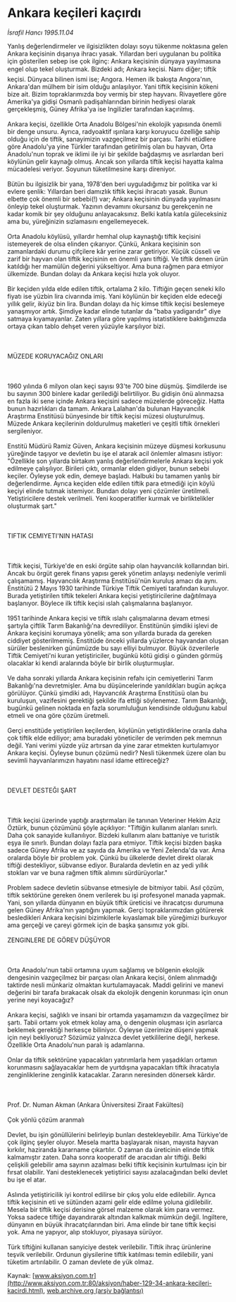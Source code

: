 # Ankara keçileri kaçırdı

*İsrafil Hancı 1995.11.04*

<font class="agenda2NewsSpot">
 Yanlış değerlendirmeler ve ilgisizlikten dolayı soyu tükenme noktasına gelen Ankara keçisinin dışarıya ihracı yasak. Yıllardan beri uygulanan bu politika için gösterilen sebep ise çok ilginç: Ankara keçisinin dünyaya yayılmasına engel olup tekel oluşturmak.
</font>
<font class="newsDetail">
 Bizdeki adı; Ankara keçisi. Namı diğer; tiftik keçisi. Dünyaca bilinen ismi ise; Angora. Hemen ilk bakışta Angora'nın, Ankara'dan mülhem bir isim olduğu anlaşılıyor. Yani tiftik keçisinin kökeni bize ait. Bizim topraklarımızda boy vermiş bir step hayvanı. Rivayetlere göre Amerika'ya gidişi Osmanlı padişahlarından birinin hediyesi olarak gerçekleşmiş, Güney Afrika'ya ise Ingilizler tarafından kaçırılmış.
 <br/>
 <br/>
 Ankara keçisi, özellikle Orta Anadolu Bölgesi'nin ekolojik yapısında önemli bir denge unsuru. Ayrıca, radyoaktif ışınlara karşı koruyucu özelliğe sahip olduğu için de tiftik, sanayimizin vazgeçilmez bir parçası. Tarihi etüdlere göre Anadolu'ya yine Türkler tarafından getirilmiş olan bu hayvan, Orta Anadolu'nun toprak ve iklimi ile iyi bir şekilde bağdaşmış ve asırlardan beri köylünün gelir kaynağı olmuş. Ancak son yıllarda tiftik keçisi hayatta kalma mücadelesi veriyor. Soyunun tüketilmesine karşı direniyor.
 <br/>
 <br/>
 Bütün bu ilgisizlik bir yana, 1978'den beri uyguladığımız bir politika var ki evlere şenlik: Yıllardan beri damızlık tiftik keçisi ihracatı yasak. Bunun elbette çok önemli bir sebebi(!) var; Ankara keçisinin dünyada yayılmasını önleyip tekel oluşturmak. Yazının devamını okursanız bu gerekçenin ne kadar komik bir şey olduğunu anlayacaksınız. Belki katıla katıla güleceksiniz ama bu, yüreğinizin sızlamasını engellemeyecek.
 <br/>
 <br/>
 Orta Anadolu köylüsü, yıllardır hemhal olup kaynaştığı tiftik keçisini istemeyerek de olsa elinden çıkarıyor. Çünkü, Ankara keçisinin son zamanlardaki durumu çifçilere kâr yerine zarar getiriyor. Küçük cüsseli ve zarif bir hayvan olan tiftik keçisinin en önemli yanı tiftiği.  Ve tiftik denen ürün katıldığı her mamülün değerini yükseltiyor. Ama buna rağmen para etmiyor ülkemizde. Bundan dolayı da Ankara keçisi hızla yok oluyor.
 <br/>
 <br/>
 Bir keçiden yılda elde edilen tiftik, ortalama 2 kilo. Tiftiğin geçen seneki kilo fiyatı ise yüzbin lira  civarında imiş. Yani köylünün bir keçiden elde edeceği yıllık gelir, ikiyüz bin lira. Bundan dolayı da hiç kimse tiftik keçisi beslemeye yanaşmıyor artık. Şimdiye kadar elinde tutanlar da "baba yadigarıdır" diye satmaya kıyamayanlar. Zaten yıllara göre yapılmış istatistiklere baktığımızda ortaya çıkan tablo dehşet veren yüzüyle karşılıyor bizi.
 <br/>
 <br/>
 <br/>
 <br/>
 MÜZEDE KORUYACAĞIZ ONLARI
 <br/>
 <br/>
 <br/>
 <br/>
 1960 yılında 6 milyon olan keçi sayısı 93'te 700 bine düşmüş. Şimdilerde ise bu sayının 300 binlere kadar gerilediği belirtiliyor. Bu gidişin önü alınmazsa en fazla iki sene içinde Ankara keçisini sadece müzelerde göreceğiz. Hatta bunun hazırlıkları da tamam. Ankara Lalahan'da bulunan Hayvancılık Araştırma Enstitüsü bünyesinde bir tiftik keçisi müzesi oluşturulmuş. Müzede Ankara keçilerinin doldurulmuş maketleri ve çeşitli tiftik örnekleri sergileniyor.
 <br/>
 <br/>
 Enstitü Müdürü Ramiz Güven, Ankara keçisinin müzeye düşmesi korkusunu yüreğinde taşıyor ve devletin bu işe el atarak acil önlemler almasını istiyor: "Özellikle son yıllarda birtakım yanlış değerlendirmelerle Ankara keçisi yok edilmeye çalışılıyor. Birileri çıktı, ormanlar elden gidiyor, bunun sebebi keçiler. Öyleyse yok edin, demeye başladı. Halbuki bu tamamen yanlış bir değerlendirme. Ayrıca keçiden elde edilen tiftik para etmediği için köylü keçiyi elinde tutmak istemiyor. Bundan dolayı yeni çözümler üretilmeli. Yetiştiricilere destek verilmeli. Yeni kooperatifler kurmak ve birliktelikler oluşturmak şart."
 <br/>
 <br/>
 <br/>
 <br/>
 TIFTIK CEMIYETI'NIN HATASI
 <br/>
 <br/>
 <br/>
 <br/>
 Tiftik keçisi, Türkiye'de en eski örgüte sahip olan hayvancılık kollarından biri. Ancak bu örgüt gerek finans yapısı gerek yönetim anlayışı nedeniyle verimli çalışamamış. Hayvancılık Araştırma Enstitüsü'nün kuruluş amacı da aynı. Enstitütü 2 Mayıs 1930 tarihinde Türkiye Tiftik Cemiyeti tarafından kuruluyor. Burada yetiştirilen tiftik tekeleri Ankara keçisi yetiştiricilerine dağıtılmaya başlanıyor. Böylece ilk tiftik keçisi ıslah çalışmalarına başlanıyor.
 <br/>
 <br/>
 1951 tarihinde Ankara keçisi ve tiftik ıslahı çalışmalarına devam etmesi şartıyla çiftlik Tarım Bakanlığı'na devrediliyor. Enstitünün şimdiki işlevi de Ankara keçisini korumaya yönelik; ama son yıllarda burada da gereken ciddiyet gösterilmemiş. Enstitüde önceki yıllarda yüzlerce hayvandan oluşan sürüler beslenirken günümüzde bu sayı elliyi bulmuyor. Büyük özverilerle Tiftik Cemiyeti'ni kuran yetiştiriciler, bugünkü kötü gidişi o günden görmüş olacaklar ki kendi aralarında böyle bir birlik oluşturmuşlar.
 <br/>
 <br/>
 Ve daha sonraki yıllarda Ankara keçisinin refahı için cemiyetlerini Tarım Bakanlığı'na devretmişler. Ama bu düşüncelerinde yanıldıkları bugün açıkça görülüyor. Çünkü şimdiki adı, Hayvancılık Araştırma Enstitüsü olan bu kuruluşun, vazifesini gerektiği şekilde ifa ettiği söylenemez. Tarım Bakanlığı, bugünkü gelinen noktada en fazla sorumluluğun kendisinde olduğunu kabul etmeli ve ona göre çözüm üretmeli.
 <br/>
 <br/>
 Gerçi enstitüde yetiştirilen keçilerden, köylünün yetiştirdiklerine oranla daha çok tiftik elde ediliyor; ama buradaki yöneticiler de verimden pek memnun değil. Yani verimi yüzde yüz artırsan da yine zarar etmekten kurtulamıyor Ankara keçisi. Öyleyse bunun çözümü nedir? Nesli tükenmek üzere olan bu sevimli hayvanlarımızın hayatını nasıl idame ettireceğiz?
 <br/>
 <br/>
 <br/>
 <br/>
 DEVLET DESTEĞI ŞART
 <br/>
 <br/>
 <br/>
 <br/>
 Tiftik keçisi üzerinde yaptığı araştırmaları ile tanınan Veteriner Hekim Aziz Öztürk, bunun çözümünü şöyle açıklıyor: "Tiftiğin kullanım alanları sınırlı. Daha çok sanayide kullanılıyor. Bizdeki kullanım alanı battaniye ve turistik eşya ile sınırlı. Bundan dolayı fazla para etmiyor. Tiftik keçisi bizden başka sadece Güney Afrika ve az sayıda da Amerika ve Yeni Zelenda'da var. Ama oralarda böyle bir problem yok. Çünkü bu ülkelerde devlet direkt olarak tiftiği destekliyor, sübvanse ediyor. Buralarda devletin en az yedi yıllık stokları var ve buna rağmen tiftik alımını sürdürüyorlar."
 <br/>
 <br/>
 Problem sadece devletin sübvanse etmesiyle de bitmiyor tabii. Asıl çözüm, tiftik sektörüne gereken önem verilerek bu işi profesyonel manada yapmak. Yani, son yıllarda dünyanın en büyük tiftik üreticisi ve ihracatçısı durumuna gelen Güney Afrika'nın yaptığını yapmak. Gerçi topraklarımızdan götürerek besledikleri Ankara keçisini bizimkilerle kıyaslamak bile yüreğimizi burkuyor ama gerçeği ve çareyi görmek için de başka şansımız yok gibi.
 <br/>
 <br/>
 ZENGINLERE DE GÖREV DÜŞÜYOR
 <br/>
 <br/>
 <br/>
 <br/>
 Orta Anadolu'nun tabii ortamına uyum sağlamış ve bölgenin ekolojik dengesinin vazgeçilmez bir parçası olan Ankara keçisi, önlem alınmadığı taktirde nesli münkariz olmaktan kurtulamayacak. Maddi gelirini ve manevi değerini bir tarafa bırakacak olsak da ekolojik dengenin korunması için onun yerine neyi koyacağız?
 <br/>
 <br/>
 Ankara keçisi, sağlıklı ve insani bir ortamda yaşamamızın da vazgeçilmez bir şartı. Tabii ortamı yok etmek kolay ama, o dengenin oluşması için asırlarca beklemek gerektiği herkesçe biliniyor. Öyleyse üzerimize düşeni yapmak için neyi bekliyoruz? Sözümüz yalnızca devlet yetkililerine değil, herkese. Özellikle Orta Anadolu'nun paralı iş adamlarına.
 <br/>
 <br/>
 Onlar da tiftik sektörüne yapacakları yatırımlarla hem yaşadıkları ortamın korunmasını sağlayacaklar hem de yurtdışına yapacakları tiftik ihracatıyla zenginliklerine zenginlik katacaklar.  Zararın neresinden dönersek kârdır.
 <br/>
 <br/>
 <br/>
 <br/>
 Prof. Dr. Numan Akman (Ankara Üniversitesi Ziraat Fakültesi)
 <br/>
 <br/>
 Çok yönlü çözüm aranmalı
 <br/>
 <br/>
 Devlet, bu işin gönüllülerini belirleyip bunları destekleyebilir. Ama Türkiye'de çok ilginç şeyler oluyor. Mesela martta başlayarak nisan, mayısta hayvan kırkılır, haziranda kararname çıkartılır. O zaman da üreticinin elinde tiftik kalmamıştır zaten. Daha sonra kooperatif de aracıdan alır tiftiği. Belki çelişkili gelebilir ama sayının azalması belki tiftik keçisinin kurtulması için bir fırsat olabilir. Yani desteklenecek yetiştirici sayısı azalacağından belki devlet bu işe el atar.
 <br/>
 <br/>
 Aslında yetiştiricilik iyi kontrol edilirse bir çıkış yolu elde edilebilir. Ayrıca tiftik keçisinin eti ve sütünden azami gelir elde edilme yoluna gidilebilir. Mesela bir tiftik keçisi derisine görsel malzeme olarak kim para vermez. Yoksa sadece tiftiğe dayandırarak altından kalkmak mümkün değil. Ingiltere, dünyanın en büyük ihracatçılarından biri. Ama elinde bir tane tiftik keçisi yok. Ama ne yapıyor, alıp stokluyor, piyasaya sürüyor.
 <br/>
 <br/>
 Türk tiftiğini kullanan sanyiciye destek verilebilir. Tiftik ihraç ürünlerine teşvik verilebilir. Ordunun giysilerine tiftik katılması temin edilebilir, yani tüketim artırılabilir. O zaman devlete de yük olmaz.
 <br/>
</font>

Kaynak: [www.aksiyon.com.tr](http://www.aksiyon.com.tr:80/aksiyon/haber-129-34-ankara-kecileri-kacirdi.html), [web.archive.org (arşiv bağlantısı)](http://web.archive.org/web/20101108023410/http://www.aksiyon.com.tr:80/aksiyon/haber-129-34-ankara-kecileri-kacirdi.html)
